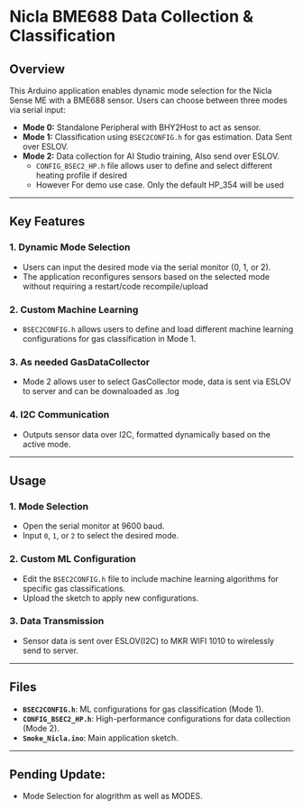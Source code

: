 # Nicla BME688 Data Collection & Classification

## Overview

This Arduino application enables dynamic mode selection for the Nicla Sense ME with a BME688 sensor. Users can choose between three modes via serial input:

- **Mode 0:** Standalone Peripheral with BHY2Host to act as sensor.
- **Mode 1:** Classification using `BSEC2CONFIG.h` for gas estimation. Data Sent over ESLOV.
- **Mode 2:** Data collection for AI Studio training, Also send over ESLOV.
  - `CONFIG_BSEC2_HP.h` file allows user to define and select different heating profile if desired
  - However For demo use case. Only the default HP_354 will be used

---

## Key Features

### 1. **Dynamic Mode Selection**

- Users can input the desired mode via the serial monitor (0, 1, or 2).
- The application reconfigures sensors based on the selected mode without requiring a restart/code recompile/upload

### 2. **Custom Machine Learning**

- `BSEC2CONFIG.h` allows users to define and load different machine learning configurations for gas classification in Mode 1.

### 3. **As needed GasDataCollector**

- Mode 2 allows user to select GasCollector mode, data is sent via ESLOV to server and can be downaloaded as .log

### 4. **I2C Communication**

- Outputs sensor data over I2C, formatted dynamically based on the active mode.

---

## Usage

### 1. **Mode Selection**

- Open the serial monitor at 9600 baud.
- Input `0`, `1`, or `2` to select the desired mode.

### 2. **Custom ML Configuration**

- Edit the `BSEC2CONFIG.h` file to include machine learning algorithms for specific gas classifications.
- Upload the sketch to apply new configurations.

### 3. **Data Transmission**

- Sensor data is sent over ESLOV(I2C) to MKR WIFI 1010 to wirelessly send to server.

---

## Files

- **`BSEC2CONFIG.h`**: ML configurations for gas classification (Mode 1).
- **`CONFIG_BSEC2_HP.h`**: High-performance configurations for data collection (Mode 2).
- **`Smoke_Nicla.ino`**: Main application sketch.

---

## Pending Update:

- Mode Selection for alogrithm as well as MODES.
